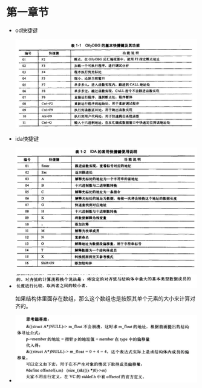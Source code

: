 # 第一章节

+ od快捷键

  ![image-20220325100817311](https://raw.githubusercontent.com/smallzhong/new_new_new_picgo_picbed/main/image-20220325100817311.png)

+ ida快捷键

  ![image-20220325100912192](https://raw.githubusercontent.com/smallzhong/new_new_new_picgo_picbed/main/image-20220325100912192.png)

+ ![image-20220325173914685](https://raw.githubusercontent.com/smallzhong/new_new_new_picgo_picbed/main/image-20220325173914685.png)

  如果结构体里面存在数组，那么这个数组也是按照其单个元素的大小来计算对齐的。
  
+ ![image-20220325200032654](https://raw.githubusercontent.com/smallzhong/new_new_new_picgo_picbed/main/image-20220325200032654.png)